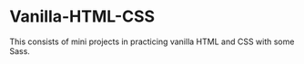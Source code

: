 # Vanilla-HTML-CSS

This consists of mini projects in practicing vanilla HTML and CSS with some Sass.

